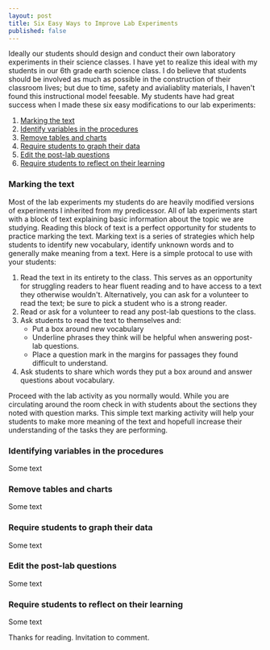 ```yaml
---
layout: post
title: Six Easy Ways to Improve Lab Experiments
published: false
---
```


Ideally our students should design and conduct their own laboratory experiments in their science classes. I have yet to realize this ideal with my students in our 6th grade earth science class. I do believe that students should be involved as much as possible in the construction of their classroom lives; but due to time, safety and avialiablity materials, I haven't found this instructional model feesable. My students have had great success when I made these six easy modifications to our lab experiments:

1. [Marking the text](#mark_the_text)
2. [Identify variables in the procedures](#procedures)
3. [Remove tables and charts](#remove_tables)  
4. [Require students to graph their data](#graph_data)   
5. [Edit the post-lab questions](#edit_questions)   
6. [Require students to reflect on their learning](#reflect)   

### <a id="mark_the_text"></a>Marking the text
Most of the lab experiments my students do are heavily modified versions of experiments I inherited from my predicessor. All of lab experiments start with a block of text explaining basic information about the topic we are studying. Reading this block of text is a perfect opportunity for students to practice marking the text. Marking text is a series of strategies which help students to identify new vocabulary, identify unknown words and to generally make meaning from a text. Here is a simple protocal to use with your students:

1. Read the text in its entirety to the class. This serves as an opportunity for struggling readers to hear fluent reading and to have access to a text they otherwise wouldn't. Alternatively, you can ask for a volunteer to read the text; be sure to pick a student who is a strong reader.
2. Read or ask for a volunteer to read any post-lab questions to the class.
3. Ask students to read the text to themselves and:
   * Put a box around new vocabulary
   * Underline phrases they think will be helpful when answering post-lab questions.
   * Place a question mark in the margins for passages they found difficult to understand.
4. Ask students to share which words they put a box around and answer questions about vocabulary.

Proceed with the lab activity as you normally would. While you are circulating around the room check in with students about the sections they noted with question marks. This simple text marking activity will help your students to make more meaning of the text and hopefull increase their understanding of the tasks they are performing.

### <a id="procedures"></a>Identifying variables in the procedures
Some text

### <a id="remove_tables"></a>Remove tables and charts
Some text

### <a id="graph_data"></a>Require students to graph their data
Some text

### <a id="edit_questions"></a>Edit the post-lab questions
Some text

### <a id="reflect"></a>Require students to reflect on their learning
Some text

Thanks for reading. Invitation to comment.
